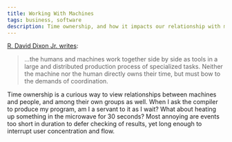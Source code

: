 ```yaml
---
title: Working With Machines
tags: business, software
description: Time ownership, and how it impacts our relationship with machines.
---
```


[R. David Dixon Jr. writes](https://hackernoon.com/a-history-and-future-of-the-rise-of-the-robots-cce0fe222a71):

> ...the humans and machines work together side by side as tools in a large and
> distributed production process of specialized tasks. Neither the machine nor
> the human directly owns their time, but must bow to the demands of
> coordination.

Time ownership is a curious way to view relationships between machines and
people, and among their own groups as well. When I ask the compiler to produce
my program, am I a servant to it as I wait? What about heating up something in
the microwave for 30 seconds? Most annoying are events too short in duration to
defer checking of results, yet long enough to interrupt user concentration and
flow.
